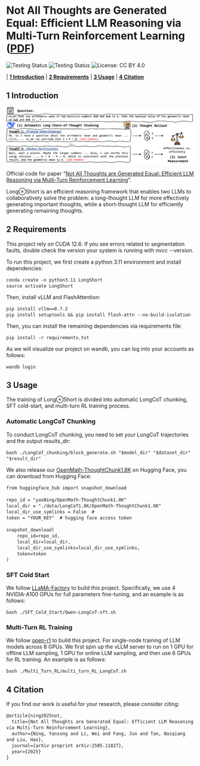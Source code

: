 # Not All Thoughts are Generated Equal: Efficient LLM Reasoning via Multi-Turn Reinforcement Learning ([PDF](https://arxiv.org/pdf/2505.11827))

<p align="center">

![Testing Status](https://img.shields.io/badge/docs-in_progress-green)
![Testing Status](https://img.shields.io/badge/pypi_package-in_progress-green)
![License: CC BY 4.0](https://img.shields.io/badge/license-CC%20BY%204.0-blue)

</p>

<p align="center">

| **[1 Introduction](##introduction)** 
| **[2 Requirements](##requirements)**
| **[3 Usage](##usage)**
| **[4 Citation](##citation)**

</p>

## 1 Introduction
<div style="display: flex; justify-content: center;">
  <img src="https://github.com/usail-hkust/LongShort/blob/main/figure/fig1.png">
</div>

Official code for paper "[Not All Thoughts are Generated Equal: Efficient LLM Reasoning via Multi-Turn Reinforcement Learning](https://arxiv.org/pdf/2505.11827)".

Long⊗Short is an efficient reasoning framework that enables two LLMs to collaboratively solve the problem: a long-thought LLM for more effectively generating important thoughts, while a short-thought LLM for efficiently generating remaining thoughts.

## 2 Requirements

This project rely on CUDA 12.6. If you see errors related to segmentation faults, double check the version your system is running with nvcc --version.

To run this project, we first create a python 3.11 environment and install dependencies:

```
conda create -n python3.11 LongShort
source activate LongShort
```

Then, install vLLM and FlashAttention:

```
pip install vllm==0.7.2
pip install setuptools && pip install flash-attn --no-build-isolation
```

Then, you can install the remaining dependencies via requirements file:

```
pip install -r requirements.txt
```

As we will visualize our project on wandb, you can log into your accounts as follows:

```
wandb login
```

## 3 Usage

The training of Long⊗Short is divided into automatic LongCoT chunking, SFT cold-start, and multi-turn RL training process.

### Automatic LongCoT Chunking

To conduct LongCoT chunking, you need to set your LongCoT trajectories and the output results_dir:

```
bash ./LongCoT_chunking/block_generate.sh "$model_dir" "$dataset_dir" "$result_dir"
```

We also release our [OpenMath-ThoughtChunk1.8K](https://huggingface.co/datasets/yasNing/OpenMath-ThoughtChunk1.8K) on Hugging Face, you can download from Hugging Face:

```
from huggingface_hub import snapshot_download

repo_id = "yasNing/OpenMath-ThoughtChunk1.8K" 
local_dir = "./data/LongCoT1.8K/OpenMath-ThoughtChunk1.8K"  
local_dir_use_symlinks = False  #
token = "YOUR_KEY"  # hugging face access token

snapshot_download(
    repo_id=repo_id,
    local_dir=local_dir,
    local_dir_use_symlinks=local_dir_use_symlinks,
    token=token
)
```

### SFT Cold Start

We follow [LLaMA-Factory](https://github.com/hiyouga/LLaMA-Factory) to build this project. Specifically, we use 4 NVIDIA-A100 GPUs for full parameters fine-tuning, and an example is as follows:

```
bash ./SFT_Cold_Start/Qwen-LongCoT-sft.sh
```

### Multi-Turn RL Training

We follow [open-r1](https://github.com/huggingface/open-r1) to build this project. For single-node training of LLM models across 8 GPUs. We first spin up the vLLM server to run on 1 GPU for offline LLM sampling, 1 GPU for online LLM sampling, and then use 6 GPUs for RL training. An example is as follows:

```
bash ./Multi_Turn_RL/multi_turn_RL_LongCoT.sh
```

## 4 Citation

If you find our work is useful for your research, please consider citing:

```
@article{ning2025not,
  title={Not All Thoughts are Generated Equal: Efficient LLM Reasoning via Multi-Turn Reinforcement Learning},
  author={Ning, Yansong and Li, Wei and Fang, Jun and Tan, Naiqiang and Liu, Hao},
  journal={arXiv preprint arXiv:2505.11827},
  year={2025}
}
```



